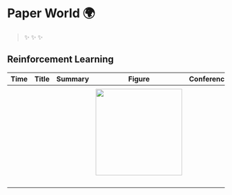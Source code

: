 # Paper World 🌍

>✨
>✨
>✨

## Reinforcement Learning


| Time | Title | Summary | Figure                                   | Conference | Links                                                                                                                                                                                                                                                                                                                                                                                                                                                                                                                                                                                                                                  |
| ---- | ----- | ------- | ---------------------------------------- | ---------- | -------------------------------------------------------------------------------------------------------------------------------------------------------------------------------------------------------------------------------------------------------------------------------------------------------------------------------------------------------------------------------------------------------------------------------------------------------------------------------------------------------------------------------------------------------------------------------------------------------------------------------------- |
|      |       |         |                                          |            |                                                                                                                                                                                                                                                                                                                                                                                                                                                                                                                                                                                                                                        |
|      |       |         | <img src="imgs/gpt4.jpg" width="200px"/> |            | <div style='min-width:85px;'>[![arXiv](https://img.shields.io/badge/arXiv-Paper-%23D2691E?logo=arxiv)](https://cdn.openai.com/papers/weak-to-strong-generalization.pdf)</div><div style='min-width:85px;'>[![GitHub](https://img.shields.io/badge/GitHub-View-brightgreen?logo=github)](https://github.com/openai/weak-to-strong)</div><div style='min-width:85px;'>[![Blog](https://img.shields.io/badge/Blog-Posts-yellow?logo=rss)](https://mp.weixin.qq.com/s/f6YW-CxnLhnfMWTLg4M4Cw)</div><div style='min-width:85px;'>[![Notes](https://img.shields.io/badge/Notes-Read-blue?logo=dependabot)](summary_en/2023-12/2312.10007.md) |
|      |       |         |                                          |            |                                                                                                                                                                                                                                                                                                                                                                                                                                                                                                                                                                                                                                        |
|      |       |         |                                          |            |                                                                                                                                                                                                                                                                                                                                                                                                                                                                                                                                                                                                                                        |
|      |       |         |                                          |            |                                                                                                                                                                                                                                                                                                                                                                                                                                                                                                                                                                                                                                        |
|      |       |         |                                          |            |                                                                                                                                                                                                                                                                                                                                                                                                                                                                                                                                                                                                                                        |
